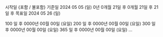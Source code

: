 시작일 {포함 / 불포함}
기준일
2024 05 05 (일)
0년 0개월 21일 후
    0개월 21일 후
         21일 후
목표일
2024 05 26 (일)

100 일 후 0000년 00월 00일 (요일)
200 일 후 0000년 00월 00일 (요일)
300 일 후 0000년 00월 00일 (요일)
365 일 후 0000년 00월 00일 (요일)
...

